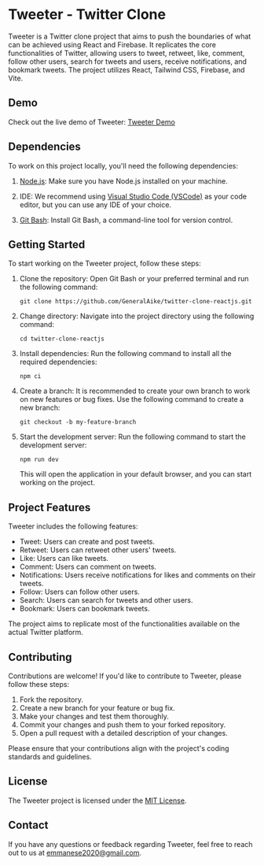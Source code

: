 # Tweeter - Twitter Clone

Tweeter is a Twitter clone project that aims to push the boundaries of what can be achieved using React and Firebase. It replicates the core functionalities of Twitter, allowing users to tweet, retweet, like, comment, follow other users, search for tweets and users, receive notifications, and bookmark tweets. The project utilizes React, Tailwind CSS, Firebase, and Vite.

## Demo

Check out the live demo of Tweeter: [Tweeter Demo](https://tweeter-clone.web.app/)

## Dependencies

To work on this project locally, you'll need the following dependencies:

1. [Node.js](https://nodejs.org/en/): Make sure you have Node.js installed on your machine.

2. IDE: We recommend using [Visual Studio Code (VSCode)](https://code.visualstudio.com/) as your code editor, but you can use any IDE of your choice.

3. [Git Bash](https://git-scm.com/downloads): Install Git Bash, a command-line tool for version control.

## Getting Started

To start working on the Tweeter project, follow these steps:

1. Clone the repository: Open Git Bash or your preferred terminal and run the following command:
   ```
   git clone https://github.com/GeneralAike/twitter-clone-reactjs.git
   ```

2. Change directory: Navigate into the project directory using the following command:
   ```
   cd twitter-clone-reactjs
   ```

3. Install dependencies: Run the following command to install all the required dependencies:
   ```
   npm ci
   ```

4. Create a branch: It is recommended to create your own branch to work on new features or bug fixes. Use the following command to create a new branch:
   ```
   git checkout -b my-feature-branch
   ```

5. Start the development server: Run the following command to start the development server:
   ```
   npm run dev
   ```

   This will open the application in your default browser, and you can start working on the project.

## Project Features

Tweeter includes the following features:

- Tweet: Users can create and post tweets.
- Retweet: Users can retweet other users' tweets.
- Like: Users can like tweets.
- Comment: Users can comment on tweets.
- Notifications: Users receive notifications for likes and comments on their tweets.
- Follow: Users can follow other users.
- Search: Users can search for tweets and other users.
- Bookmark: Users can bookmark tweets.

The project aims to replicate most of the functionalities available on the actual Twitter platform.

## Contributing

Contributions are welcome! If you'd like to contribute to Tweeter, please follow these steps:

1. Fork the repository.
2. Create a new branch for your feature or bug fix.
3. Make your changes and test them thoroughly.
4. Commit your changes and push them to your forked repository.
5. Open a pull request with a detailed description of your changes.

Please ensure that your contributions align with the project's coding standards and guidelines.

## License

The Tweeter project is licensed under the [MIT License](LICENSE).

## Contact

If you have any questions or feedback regarding Tweeter, feel free to reach out to us at [emmanese2020@gmail.com](mailto:emmanese2020@gmail.com).